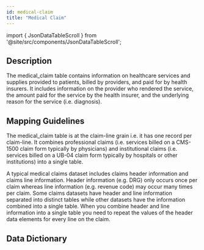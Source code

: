```yaml
---
id: medical-claim
title: "Medical Claim"
---
```


import { JsonDataTableScroll } from '@site/src/components/JsonDataTableScroll';

## Description
The medical_claim table contains information on healthcare services and supplies provided to patients, billed by providers, and paid for by health insurers.  It includes information on the provider who rendered the service, the amount paid for the service by the health insurer, and the underlying reason for the service (i.e. diagnosis).  

## Mapping Guidelines
The medical_claim table is at the claim-line grain i.e. it has one record per claim-line.  It combines professional claims (i.e. services billed on a CMS-1500 claim form typically by physicians) and institutional claims (i.e. services billed on a UB-04 claim form typically by hospitals or other institutions) into a single table.  

A typical medical claims dataset includes claims header information and claims line information.  Header information (e.g. DRG) only occurs once per claim whereas line information (e.g. revenue code) may occur many times per claim.  Some claims datasets have header and line information separated into distinct tables while other datasets have the information combined into a single table.  When you combine header and line information into a single table you need to repeat the values of the header data elements for every line on the claim.  

## Data Dictionary

<JsonDataTableScroll jsonPath="nodes.model\.claims_data_model\.medical_claim.columns" />
